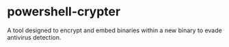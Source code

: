 # powershell-crypter
A tool designed to encrypt and embed binaries within a new binary to evade antivirus detection.

